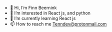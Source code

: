 - 👋 Hi, I’m Finn Beernink
- 👀 I’m interested in React js, and python
- 🌱 I’m currently learning React js
- 📫 How to reach me Tenndev@protonmail.com

<!---
Tenn-py/Tenn-py is a ✨ special ✨ repository because its `README.md` (this file) appears on your GitHub profile.
You can click the Preview link to take a look at your changes.
--->
